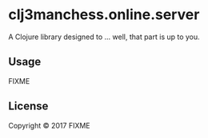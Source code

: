 # clj3manchess.online.server

A Clojure library designed to ... well, that part is up to you.

## Usage

FIXME

## License

Copyright © 2017 FIXME
